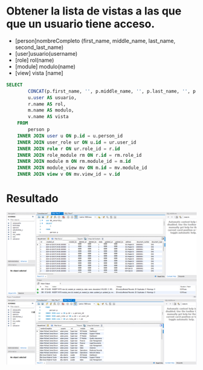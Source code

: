 # Obtener la lista de vistas a las que que un usuario tiene acceso.
 - [person]nombreCompleto (first_name, middle_name, last_name, second_last_name)
 - [user]usuario(username)
 - [role] rol(name)
 - [module] modulo(name)
 - [view] vista [name]

```sql
SELECT 
        CONCAT(p.first_name, '', p.middle_name, '', p.last_name, '', p.second_last_name) AS nombreCompleto,
        u.user AS usuario,
        r.name AS rol,
        m.name AS modulo,
        v.name AS vista
    FROM 
        person p
    INNER JOIN user u ON p.id = u.person_id
    INNER JOIN user_role ur ON u.id = ur.user_id
    INNER JOIN role r ON ur.role_id = r.id
    INNER JOIN role_module rm ON r.id = rm.role_id
    INNER JOIN module m ON rm.module_id = m.id
    INNER JOIN module_view mv ON m.id = mv.module_id
    INNER JOIN view v ON mv.view_id = v.id
```

# Resultado
![Completo](img/Completa.png)
![Flitrada](img/Flitrada.png)